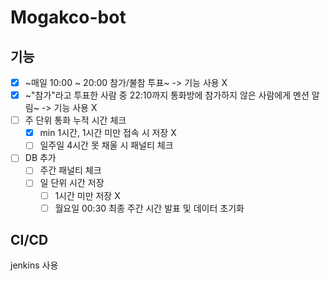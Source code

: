 # Mogakco-bot

## 기능

- [x] ~매일 10:00 ~ 20:00 참가/불참 투표~ -> 기능 사용 X
- [x] ~"참가"라고 투표한 사람 중 22:10까지 통화방에 참가하지 않은 사람에게 멘션 알림~ -> 기능 사용 X
- [ ] 주 단위 통화 누적 시간 체크
    - [x] min 1시간, 1시간 미만 접속 시 저장 X
    - [ ] 일주일 4시간 못 채울 시 패널티 체크
- [ ] DB 추가
    - [ ] 주간 패널티 체크
    - [ ] 일 단위 시간 저장
        - [ ] 1시간 미만 저장 X
        - [ ] 월요일 00:30 최종 주간 시간 발표 및 데이터 초기화

## CI/CD

jenkins 사용
